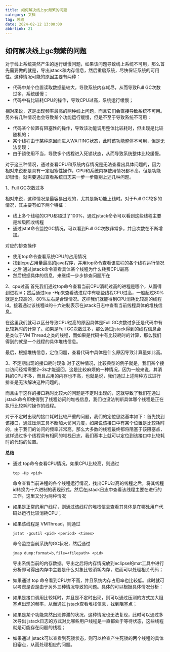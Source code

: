```yaml
---
title: 如何解决线上gc频繁的问题
category: 文档
tag: 总结
date: 2024-02-12 13:00:00
abbrlink: 21
---
```

## 如何解决线上gc频繁的问题

对于线上系统突然产生的运行缓慢问题，如果该问题导致线上系统不可用，那么首先需要做的就是，导出jstack和内存信息，然后重启系统，尽快保证系统的可用性。这种情况可能的原因主要有两种：

- 代码中某个位置读取数据量较大，导致系统内存耗尽，从而导致Full GC次数过多，系统缓慢；
- 代码中有比较耗CPU的操作，导致CPU过高，系统运行缓慢；

相对来说，这是出现频率最高的两种线上问题，而且它们会直接导致系统不可用。另外有几种情况也会导致某个功能运行缓慢，但是不至于导致系统不可用：

- 代码某个位置有阻塞性的操作，导致该功能调用整体比较耗时，但出现是比较随机的；
- 某个线程由于某种原因而进入WAITING状态，此时该功能整体不可用，但是无法复现；
- 由于锁使用不当，导致多个线程进入死锁状态，从而导致系统整体比较缓慢。

对于这三种情况，通过查看CPU和系统内存情况是无法查看出具体问题的，因为相对来说都是具有一定阻塞性操作，CPU和系统内存使用情况都不高，但是功能却很慢。就需要通过查看系统日志来一步一步甄别上述几种问题。

1、Full GC次数过多

相对来说，这种情况是最容易出现的，尤其是新功能上线时。对于Full GC较多的情况，其主要有如下两个特征：

- 线上多个线程的CPU都超过了100%，通过jstack命令可以看到这些线程主要是垃圾回收线程
- 通过jstat命令监控GC情况，可以看到Full GC次数非常多，并且次数在不断增加。

对应的排查操作
- 使用top命令查看系统CPU的占用情况
- 找到cpu占用量最高的java程序，并用top命令查看该进程的各个线程运行情况
- 之后 通过jstack命令查看具体某个线程为什么耗费CPU最高
- 然后根据具体的信息，来继续一步步排查问题所在

2、cpu过高
首先我们通过top命令查看当前CPU消耗过高的进程是哪个，从而得到进程id；然后通过top -Hp来查看该进程中有哪些线程CPU过高，一般超过80%就是比较高的，80%左右是合理情况。这样我们就能得到CPU消耗比较高的线程id。接着通过该线程id的十六进制表示在jstack日志中查看当前线程具体的堆栈信息。

在这里我们就可以区分导致CPU过高的原因具体是Full GC次数过多还是代码中有比较耗时的计算了。如果是Full GC次数过多，那么通过jstack得到的线程信息会是类似于VM Thread之类的线程，而如果是代码中有比较耗时的计算，那么我们得到的就是一个线程的具体堆栈信息。

最后，根据堆栈信息，定位问题，查看代码中具体是什么原因导致计算量如此高。

3、不定期出现的接口耗时现象
对于这种情况，比较典型的例子就是，我们某个接口访问经常需要2~3s才能返回。这是比较麻烦的一种情况，因为一般来说，其消耗的CPU不多，而且占用的内存也不高，也就是说，我们通过上述两种方式进行排查是无法解决这种问题的。

而且由于这样的接口耗时比较大的问题是不定时出现的，这就导致了我们在通过jstack命令即使得到了线程访问的堆栈信息，我们也没法判断具体哪个线程是正在执行比较耗时操作的线程。

对于不定时出现的接口耗时比较严重的问题，我们的定位思路基本如下：首先找到该接口，通过压测工具不断加大访问力度，如果说该接口中有某个位置是比较耗时的，由于我们的访问的频率非常高，那么大多数的线程最终都将阻塞于该阻塞点，这样通过多个线程具有相同的堆栈日志，我们基本上就可以定位到该接口中比较耗时的代码的位置。

**总结**
- 通过 top命令查看CPU情况，如果CPU比较高，则通过 

  ```shell
  top -Hp <pid>
  ```

  命令查看当前进程的各个线程运行情况，找出CPU过高的线程之后，将其线程id转换为十六进制的表现形式，然后在jstack日志中查看该线程主要在进行的工作。这里又分为两种情况

- 如果是正常的用户线程，则通过该线程的堆栈信息查看其具体是在哪处用户代码处运行比较消耗CPU；

- 如果该线程是 VMThread，则通过 

  ```shell
  jstat -gcutil <pid> <period> <times>
  ```

  命令监控当前系统的GC状况，然后通过 

  ```shell
  jmap dump:format=b,file=<filepath> <pid>
  ```

  导出系统当前的内存数据。导出之后将内存情况放到eclipse的mat工具中进行分析即可得出内存中主要是什么对象比较消耗内存，进而可以处理相关代码；

- 如果通过 top 命令看到CPU并不高，并且系统内存占用率也比较低。此时就可以考虑是否是由于另外三种情况导致的问题。具体的可以根据具体情况分析：

- 如果是接口调用比较耗时，并且是不定时出现，则可以通过压测的方式加大阻塞点出现的频率，从而通过 jstack查看堆栈信息，找到阻塞点；

- 如果是某个功能突然出现停滞的状况，这种情况也无法复现，此时可以通过多次导出 jstack日志的方式对比哪些用户线程是一直都处于等待状态，这些线程就是可能存在问题的线程；

- 如果通过 jstack可以查看到死锁状态，则可以检查产生死锁的两个线程的具体阻塞点，从而处理相应的问题。